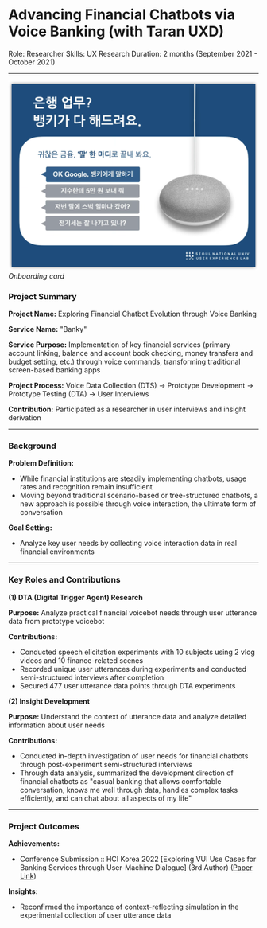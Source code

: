 # Advancing Financial Chatbots via Voice Banking (with Taran UXD)

Role: Researcher
Skills: UX Research
Duration: 2 months (September 2021 - October 2021)

---

![뱅키 프로젝트 이미지](/images/banky.png)
*Onboarding card*

### Project Summary

**Project Name:** Exploring Financial Chatbot Evolution through Voice Banking

**Service Name:** "Banky"

**Service Purpose:** Implementation of key financial services (primary account linking, balance and account book checking, money transfers and budget setting, etc.) through voice commands, transforming traditional screen-based banking apps

**Project Process:** Voice Data Collection (DTS) → Prototype Development → Prototype Testing (DTA) → User Interviews

**Contribution:** Participated as a researcher in user interviews and insight derivation

---

### Background

**Problem Definition:**

- While financial institutions are steadily implementing chatbots, usage rates and recognition remain insufficient
- Moving beyond traditional scenario-based or tree-structured chatbots, a new approach is possible through voice interaction, the ultimate form of conversation

**Goal Setting:**

- Analyze key user needs by collecting voice interaction data in real financial environments

---

### **Key Roles and Contributions**

**(1) DTA (Digital Trigger Agent) Research**

**Purpose:** Analyze practical financial voicebot needs through user utterance data from prototype voicebot

**Contributions:**

- Conducted speech elicitation experiments with 10 subjects using 2 vlog videos and 10 finance-related scenes
- Recorded unique user utterances during experiments and conducted semi-structured interviews after completion
- Secured 477 user utterance data points through DTA experiments

**(2) Insight Development**

**Purpose:** Understand the context of utterance data and analyze detailed information about user needs

**Contributions:**

- Conducted in-depth investigation of user needs for financial chatbots through post-experiment semi-structured interviews
- Through data analysis, summarized the development direction of financial chatbots as "casual banking that allows comfortable conversation, knows me well through data, handles complex tasks efficiently, and can chat about all aspects of my life"

---

### Project Outcomes

**Achievements:**

- Conference Submission :: HCI Korea 2022 [Exploring VUI Use Cases for Banking Services through User-Machine Dialogue] (3rd Author) ([Paper Link](https://www.dbpia.co.kr/journal/articleDetail?nodeId=NODE11043832))

**Insights:**

- Reconfirmed the importance of context-reflecting simulation in the experimental collection of user utterance data